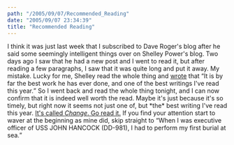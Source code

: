 ```yaml
---
path: "/2005/09/07/Recommended_Reading" 
date: "2005/09/07 23:34:39" 
title: "Recommended Reading" 
---
```

<p>I think it was just last week that I subscribed to Dave Roger's blog after he said some seemingly intelligent things over on Shelley Power's blog. Two days ago I saw that he had a new post and I went to read it, but after reading a few paragraphs, I saw that it was quite long and put it away. My mistake. Lucky for me, Shelley read the whole thing and <a href="http://weblog.burningbird.net/archives/2005/09/07/good-morning-dave/">wrote</a> that <q>It is by far the best work he has ever done, and one of the best writings I've read this year.</q> So I went back and read the whole thing tonight, and I can now confirm that it is indeed well worth the read. Maybe it's just because it's so timely, but right now it seems not just one of, but *the* best writing I've read this year. <a href="http://homepage.mac.com/dave_rogers/GHD09-05.html#note_2373">It's called <cite>Change</cite>. Go read it.</a> If you find your attention start to waver at the beginning as mine did, skip straight to <q>When I was executive officer of USS JOHN HANCOCK (DD-981), I had to perform my first burial at sea.</q></p>